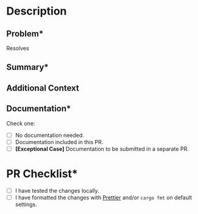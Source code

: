 # Description

## Problem\*

Resolves <!-- Link to GitHub Issue -->

## Summary\*



## Additional Context



## Documentation\*

Check one:
- [ ] No documentation needed.
- [ ] Documentation included in this PR.
- [ ] **[Exceptional Case]** Documentation to be submitted in a separate PR.

# PR Checklist\*

- [ ] I have tested the changes locally.
- [ ] I have formatted the changes with [Prettier](https://prettier.io/) and/or `cargo fmt` on default settings.
